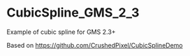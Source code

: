 # CubicSpline_GMS_2_3
Example of cubic spline for GMS 2.3+ 

Based on https://github.com/CrushedPixel/CubicSplineDemo
